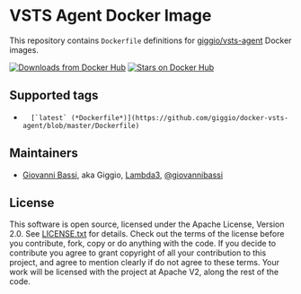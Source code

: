 VSTS Agent Docker Image
====================

This repository contains `Dockerfile` definitions for [giggio/vsts-agent](https://github.com/giggio/docker-vsts-agent) Docker images.

[![Downloads from Docker Hub](https://img.shields.io/docker/pulls/giggio/vsts-agent.svg)](https://registry.hub.docker.com/u/giggio/vsts-agent)
[![Stars on Docker Hub](https://img.shields.io/docker/stars/giggio/vsts-agent.svg)](https://registry.hub.docker.com/u/giggio/vsts-agent)

## Supported tags

-       [`latest` (*Dockerfile*)](https://github.com/giggio/docker-vsts-agent/blob/master/Dockerfile)

## Maintainers

* [Giovanni Bassi](http://blog.lambda3.com.br/L3/giovannibassi/), aka Giggio, [Lambda3](http://www.lambda3.com.br), [@giovannibassi](https://twitter.com/giovannibassi)

## License

This software is open source, licensed under the Apache License, Version 2.0.
See [LICENSE.txt](https://github.com/giggio/vsts-agent/blob/master/LICENSE.txt) for details.
Check out the terms of the license before you contribute, fork, copy or do anything
with the code. If you decide to contribute you agree to grant copyright of all your contribution to this project, and agree to
mention clearly if do not agree to these terms. Your work will be licensed with the project at Apache V2, along the rest of the code.
